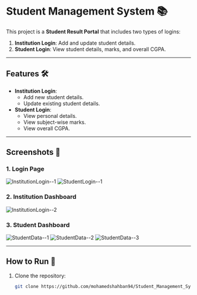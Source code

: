 # Student Management System 📚

This project is a **Student Result Portal** that includes two types of logins:
1. **Institution Login**: Add and update student details.
2. **Student Login**: View student details, marks, and overall CGPA.

---

## Features 🛠️
- **Institution Login**:
   - Add new student details.
   - Update existing student details.
- **Student Login**:
   - View personal details.
   - View subject-wise marks.
   - View overall CGPA.

---

## Screenshots 📸

### 1. **Login Page**

![InstitutionLogin--1](https://github.com/user-attachments/assets/f9523489-2174-471e-af4c-1fc3c56a72d4)
![StudentLogin--1](https://github.com/user-attachments/assets/fad37f71-414c-4482-8f81-e45f7e350a7a)

### 2. **Institution Dashboard**
![InstitutionLogin--2](https://github.com/user-attachments/assets/2c0ddd0a-12fa-4e4f-8c81-2b7b6d2c983d)

### 3. **Student Dashboard**
![StudentData--1](https://github.com/user-attachments/assets/5bb6bbe3-8ab9-484e-8975-f70aff0bcf77)
![StudentData--2](https://github.com/user-attachments/assets/22258be5-d99c-45ff-91b3-4b07b03ad474)
![StudentData--3](https://github.com/user-attachments/assets/f3a89171-500c-4d39-9239-14a85040b0cc)

---

## How to Run 🚀
1. Clone the repository:
   ```bash
   git clone https://github.com/mohamedshahban94/Student_Management_System.git
